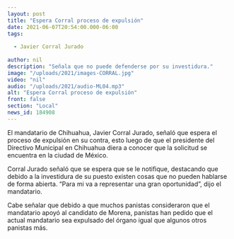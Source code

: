 ```yaml
---
layout: post
title: "Espera Corral proceso de expulsión"
date: 2021-06-07T20:54:00.000-06:00
tags:
  
  - Javier Corral Jurado
  
author: nil
description: "Señala que no puede defenderse por su investidura."
image: "/uploads/2021/images-CORRAL.jpg"
video: "nil"
audio: "/uploads/2021/audio-ML04.mp3"
alt: "Espera Corral proceso de expulsión"
front: false
section: "Local"
news_id: 184908
---
```


El mandatario de Chihuahua, Javier Corral Jurado, señaló que espera el proceso de expulsión en su contra, esto luego de que el presidente del Directivo Municipal en Chihuahua diera a conocer que la solicitud se encuentra en la ciudad de México.

Corral Jurado señaló que se espera que se le notifique, destacando que debido a la investidura de su puesto existen cosas que no pueden hablarse de forma abierta. “Para mi va a representar una gran oportunidad”, dijo el mandatario.

Cabe señalar que debido a que muchos panistas consideraron que el mandatario apoyó al candidato de Morena, panistas han pedido que el actual mandatario sea expulsado del órgano igual que algunos otros panistas más.
